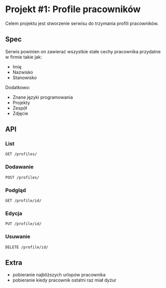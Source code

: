 # Projekt #1: Profile pracowników

Celem projektu jest stworzenie serwisu do trzymania profili pracowników.

## Spec
Serwis powinien on zawierać wszystkie stałe cechy pracownika przydatne w firmie takie jak:
* Imię
* Nazwisko
* Stanowisko

Dodatkowo:

* Znane języki programowania
* Projekty
* Zespół
* Zdjęcie

## API

### List

```request
GET /profiles/
```

### Dodawanie

```request
POST /profiles/
```

### Podgląd

```request
GET /profile/id/
```

### Edycja

```request
PUT /profile/id/
```

### Usuwanie

```request
DELETE /profile/id/
```


## Extra

* pobieranie najbliższych urlopów pracownika
* pobieranie kiedy pracownik ostatni raz miał dyżur
